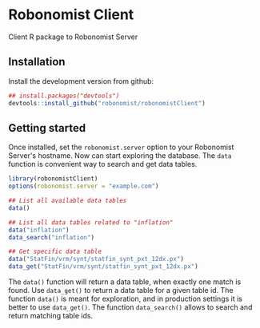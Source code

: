 # Robonomist Client

Client R package to Robonomist Server

## Installation

Install the development version from github:

``` r
## install.packages("devtools")
devtools::install_github("robonomist/robonomistClient")
```

## Getting started

Once installed, set the `robonomist.server` option to your Robonomist Server's hostname. Now can start exploring the database. The `data` function is convenient way to search and get data tables.

``` r
library(robonomistClient)
options(robonomist.server = "example.com")

## List all available data tables
data()

## List all data tables related to "inflation"
data("inflation")
data_search("inflation")

## Get specific data table
data("StatFin/vrm/synt/statfin_synt_pxt_12dx.px")
data_get("StatFin/vrm/synt/statfin_synt_pxt_12dx.px")

```

The `data()` function will return a data table, when exactly one match is found. Use `data_get()` to return a data table for a given table id. The function `data()` is meant for exploration, and in production settings it is better to use `data_get()`. The function `data_search()` allows to search and return matching table ids.

